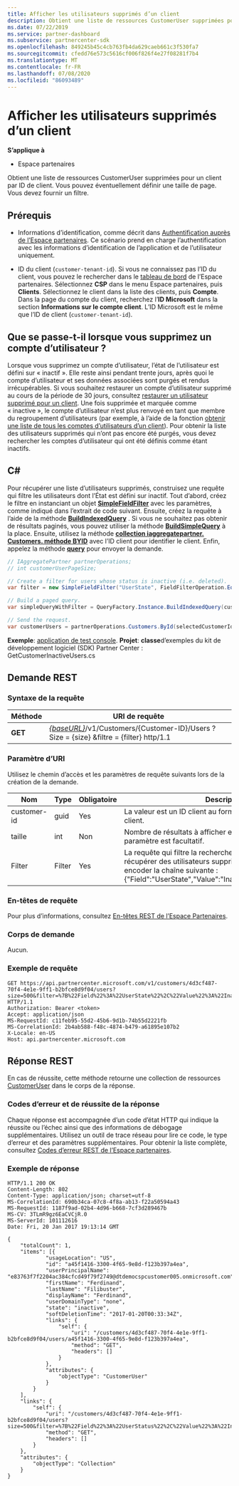 ```yaml
---
title: Afficher les utilisateurs supprimés d’un client
description: Obtient une liste de ressources CustomerUser supprimées pour un client par ID de client. Vous pouvez éventuellement définir une taille de page. Vous devez fournir un filtre.
ms.date: 07/22/2019
ms.service: partner-dashboard
ms.subservice: partnercenter-sdk
ms.openlocfilehash: 849245b45c4cb763fb4da629caeb661c3f530fa7
ms.sourcegitcommit: cfedd76e573c5616cf006f826f4e27f08281f7b4
ms.translationtype: MT
ms.contentlocale: fr-FR
ms.lasthandoff: 07/08/2020
ms.locfileid: "86093489"
---
```

# <a name="view-deleted-users-for-a-customer"></a>Afficher les utilisateurs supprimés d’un client

**S’applique à**

- Espace partenaires

Obtient une liste de ressources CustomerUser supprimées pour un client par ID de client. Vous pouvez éventuellement définir une taille de page. Vous devez fournir un filtre.

## <a name="prerequisites"></a>Prérequis

- Informations d’identification, comme décrit dans [Authentification auprès de l’Espace partenaires](partner-center-authentication.md). Ce scénario prend en charge l’authentification avec les informations d’identification de l’application et de l’utilisateur uniquement.

- ID du client (`customer-tenant-id`). Si vous ne connaissez pas l’ID du client, vous pouvez le rechercher dans le [tableau de bord](https://partner.microsoft.com/dashboard) de l’Espace partenaires. Sélectionnez **CSP** dans le menu Espace partenaires, puis **Clients**. Sélectionnez le client dans la liste des clients, puis **Compte**. Dans la page du compte du client, recherchez l’**ID Microsoft** dans la section **Informations sur le compte client**. L’ID Microsoft est le même que l’ID de client (`customer-tenant-id`).

## <a name="what-happens-when-you-delete-a-user-account"></a>Que se passe-t-il lorsque vous supprimez un compte d’utilisateur ?

Lorsque vous supprimez un compte d’utilisateur, l’état de l’utilisateur est défini sur « inactif ». Elle reste ainsi pendant trente jours, après quoi le compte d’utilisateur et ses données associées sont purgés et rendus irrécupérables. Si vous souhaitez restaurer un compte d’utilisateur supprimé au cours de la période de 30 jours, consultez [restaurer un utilisateur supprimé pour un client](restore-a-user-for-a-customer.md). Une fois supprimée et marquée comme « inactive », le compte d’utilisateur n’est plus renvoyé en tant que membre du regroupement d’utilisateurs (par exemple, à l’aide de la fonction [obtenir une liste de tous les comptes d’utilisateurs d’un client](get-a-list-of-all-user-accounts-for-a-customer.md)). Pour obtenir la liste des utilisateurs supprimés qui n’ont pas encore été purgés, vous devez rechercher les comptes d’utilisateur qui ont été définis comme étant inactifs.

## <a name="c"></a>C\#

Pour récupérer une liste d’utilisateurs supprimés, construisez une requête qui filtre les utilisateurs dont l’État est défini sur inactif. Tout d’abord, créez le filtre en instanciant un objet [**SimpleFieldFilter**](https://docs.microsoft.com/dotnet/api/microsoft.store.partnercenter.models.query.simplefieldfilter) avec les paramètres, comme indiqué dans l’extrait de code suivant. Ensuite, créez la requête à l’aide de la méthode [**BuildIndexedQuery**](https://docs.microsoft.com/dotnet/api/microsoft.store.partnercenter.models.query.queryfactory.buildindexedquery) . Si vous ne souhaitez pas obtenir de résultats paginés, vous pouvez utiliser la méthode [**BuildSimpleQuery**](https://docs.microsoft.com/dotnet/api/microsoft.store.partnercenter.models.query.queryfactory.buildsimplequery) à la place. Ensuite, utilisez la méthode [**collection iaggregatepartner. Customers. méthode BYID**](https://docs.microsoft.com/dotnet/api/microsoft.store.partnercenter.customers.icustomercollection.byid) avec l’ID client pour identifier le client. Enfin, appelez la méthode [**query**](https://docs.microsoft.com/dotnet/api/microsoft.store.partnercenter.customerusers.icustomerusercollection.query) pour envoyer la demande.

``` csharp
// IAggregatePartner partnerOperations;
// int customerUserPageSize;

// Create a filter for users whose status is inactive (i.e. deleted).
var filter = new SimpleFieldFilter("UserState", FieldFilterOperation.Equals, "Inactive");

// Build a paged query.
var simpleQueryWithFilter = QueryFactory.Instance.BuildIndexedQuery(customerUserPageSize, 0, filter);

// Send the request.
var customerUsers = partnerOperations.Customers.ById(selectedCustomerId).Users.Query(simpleQueryWithFilter);
```

**Exemple**: [application de test console](console-test-app.md). **Projet**: **classe**d’exemples du kit de développement logiciel (SDK) Partner Center : GetCustomerInactiveUsers.cs

## <a name="rest-request"></a>Demande REST

### <a name="request-syntax"></a>Syntaxe de la requête

| Méthode  | URI de requête                                                                                                       |
|---------|-------------------------------------------------------------------------------------------------------------------|
| **GET** | [*{baseURL}*](partner-center-rest-urls.md)/v1/Customers/{Customer-ID}/Users ? Size = {size} &filtre = {filter} http/1.1 |

### <a name="uri-parameter"></a>Paramètre d’URI

Utilisez le chemin d’accès et les paramètres de requête suivants lors de la création de la demande.

| Nom        | Type   | Obligatoire | Description                                                                                                                                                                        |
|-------------|--------|----------|------------------------------------------------------------------------------------------------------------------------------------------------------------------------------------|
| customer-id | guid   | Yes      | La valeur est un ID client au format GUID qui identifie le client.                                                                                                            |
| taille        | int    | Non       | Nombre de résultats à afficher en même temps. Ce paramètre est facultatif.                                                                                                     |
| Filter      | Filter | Yes      | La requête qui filtre la recherche de l’utilisateur. Pour récupérer des utilisateurs supprimés, vous devez inclure et encoder la chaîne suivante : {"Field":"UserState","Value":"Inactive","Operator":"equals"}. |

### <a name="request-headers"></a>En-têtes de requête

Pour plus d’informations, consultez [En-têtes REST de l’Espace Partenaires](headers.md).

### <a name="request-body"></a>Corps de demande

Aucun.

### <a name="request-example"></a>Exemple de requête

```http
GET https://api.partnercenter.microsoft.com/v1/customers/4d3cf487-70f4-4e1e-9ff1-b2bfce8d9f04/users?size=500&filter=%7B%22Field%22%3A%22UserState%22%2C%22Value%22%3A%22Inactive%22%2C%22Operator%22%3A%22equals%22%7D HTTP/1.1
Authorization: Bearer <token>
Accept: application/json
MS-RequestId: c11feb95-55d2-45b6-9d1b-74b55d2221fb
MS-CorrelationId: 2b4ab588-f48c-4874-b479-a61895e107b2
X-Locale: en-US
Host: api.partnercenter.microsoft.com
```

## <a name="rest-response"></a>Réponse REST

En cas de réussite, cette méthode retourne une collection de ressources [CustomerUser](user-resources.md#customeruser) dans le corps de la réponse.

### <a name="response-success-and-error-codes"></a>Codes d’erreur et de réussite de la réponse

Chaque réponse est accompagnée d’un code d’état HTTP qui indique la réussite ou l’échec ainsi que des informations de débogage supplémentaires. Utilisez un outil de trace réseau pour lire ce code, le type d’erreur et des paramètres supplémentaires. Pour obtenir la liste complète, consultez [Codes d’erreur REST de l’Espace partenaires](error-codes.md).

### <a name="response-example"></a>Exemple de réponse

```http
HTTP/1.1 200 OK
Content-Length: 802
Content-Type: application/json; charset=utf-8
MS-CorrelationId: 690b34ca-07c8-4f8a-ab13-f22a50594a43
MS-RequestId: 1187f9ad-02b4-4d96-b668-7cf3d289467b
MS-CV: 3TLmR9gz6EaCVCjR.0
MS-ServerId: 101112616
Date: Fri, 20 Jan 2017 19:13:14 GMT

{
    "totalCount": 1,
    "items": [{
            "usageLocation": "US",
            "id": "a45f1416-3300-4f65-9e8d-f123b397a4ea",
            "userPrincipalName": "e83763f7f2204ac384cfcd49f79f2749@dtdemocspcustomer005.onmicrosoft.com",
            "firstName": "Ferdinand",
            "lastName": "Filibuster",
            "displayName": "Ferdinand",
            "userDomainType": "none",
            "state": "inactive",
            "softDeletionTime": "2017-01-20T00:33:34Z",
            "links": {
                "self": {
                    "uri": "/customers/4d3cf487-70f4-4e1e-9ff1-b2bfce8d9f04/users/a45f1416-3300-4f65-9e8d-f123b397a4ea",
                    "method": "GET",
                    "headers": []
                }
            },
            "attributes": {
                "objectType": "CustomerUser"
            }
        }
    ],
    "links": {
        "self": {
            "uri": "/customers/4d3cf487-70f4-4e1e-9ff1-b2bfce8d9f04/users?size=500&filter=%7B%22Field%22%3A%22UserStatus%22%2C%22Value%22%3A%22Inactive%22%2C%22Operator%22%3A%22equals%22%7D",
            "method": "GET",
            "headers": []
        }
    },
    "attributes": {
        "objectType": "Collection"
    }
}
```
